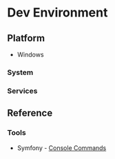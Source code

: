 # Dev Environment

## Platform

* Windows

### System

### Services

## Reference

### Tools

* Symfony - [Console Commands](https://symfony.com/doc/current/console.html)
